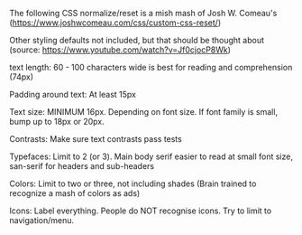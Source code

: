 The following CSS normalize/reset is a mish mash of Josh W. Comeau's (https://www.joshwcomeau.com/css/custom-css-reset/)


Other styling defaults not included, but that should be thought about (source: https://www.youtube.com/watch?v=Jf0cjocP8Wk)

text length: 60 - 100 characters wide is best for reading and comprehension (74px)

Padding around text: At least 15px

Text size: MINIMUM 16px. Depending on font size. If font family is small, bump up to  18px or 20px.

Contrasts: Make sure text contrasts pass tests

Typefaces: Limit to 2 (or 3). Main body serif easier to read at small font size, san-serif for headers and sub-headers

Colors: Limit to two or three, not including shades (Brain trained to recognize a mash of colors as ads)

Icons: Label everything. People do NOT recognise icons. Try to limit to navigation/menu.